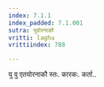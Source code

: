 ```yaml
---
index: 7.1.1
index_padded: 7.1.001
sutra: युवोरनाकौ
vritti: laghu
vrittiindex: 788

---
```

यु वु एतयोरनाकौ स्तः. कारकः. कर्ता..